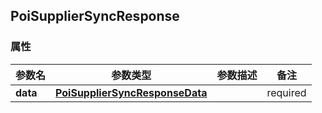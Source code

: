 <a name="PoiSupplierSyncResponse"></a>
## PoiSupplierSyncResponse
### 属性
参数名 | 参数类型 | 参数描述 | 备注
------------ | ------------- | ------------- | -------------
**data** | [**PoiSupplierSyncResponseData**](#PoiSupplierSyncResponseData) |  |  required 

<markdown src="./PoiSupplierSyncResponseData.md"/>
